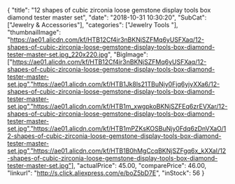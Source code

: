 {
	"title": "12 shapes of cubic zirconia loose gemstone display tools box   diamond tester master set",
	"date": "2018-10-31 10:30:20",
	"SubCat": ["Jewelry & Accessories"],
	"categories": ["Jewelry Tools "],
	"thumbnailImage": "https://ae01.alicdn.com/kf/HTB12Cf4ir3nBKNjSZFMq6yUSFXaq/12-shapes-of-cubic-zirconia-loose-gemstone-display-tools-box-diamond-tester-master-set.jpg_220x220.jpg",
	"BigImage": ["https://ae01.alicdn.com/kf/HTB12Cf4ir3nBKNjSZFMq6yUSFXaq/12-shapes-of-cubic-zirconia-loose-gemstone-display-tools-box-diamond-tester-master-set.jpg","https://ae01.alicdn.com/kf/HTB1Jk8ls21TBuNjy0Fjq6yjyXXa6/12-shapes-of-cubic-zirconia-loose-gemstone-display-tools-box-diamond-tester-master-set.jpg","https://ae01.alicdn.com/kf/HTB1m_xwgpkoBKNjSZFEq6zrEVXar/12-shapes-of-cubic-zirconia-loose-gemstone-display-tools-box-diamond-tester-master-set.jpg","https://ae01.alicdn.com/kf/HTB1mPZKsKOSBuNjy0Fdq6zDnVXaO/12-shapes-of-cubic-zirconia-loose-gemstone-display-tools-box-diamond-tester-master-set.jpg","https://ae01.alicdn.com/kf/HTB1B0hMgCcqBKNjSZFgq6x_kXXaI/12-shapes-of-cubic-zirconia-loose-gemstone-display-tools-box-diamond-tester-master-set.jpg"],
	"actualPrice": 45.00,
	"comparePrice": 46.00,
	"linkurl": "http://s.click.aliexpress.com/e/boZ5bD7E",
	"inStock": 56
}
